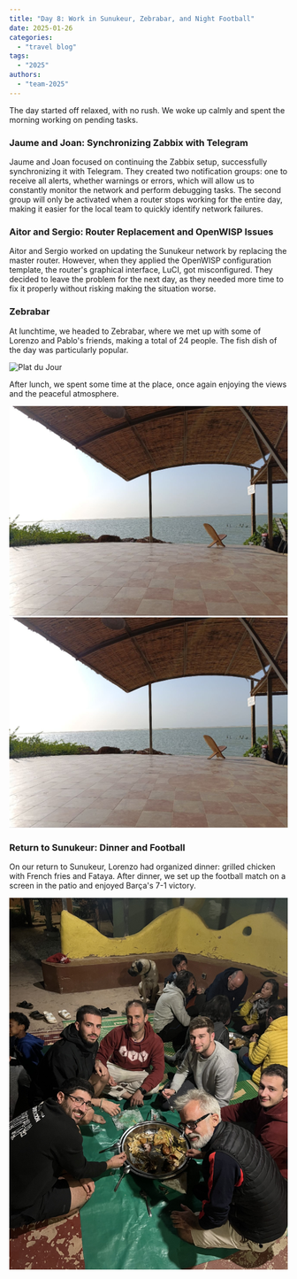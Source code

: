 ```yaml
---
title: "Day 8: Work in Sunukeur, Zebrabar, and Night Football"
date: 2025-01-26
categories:
  - "travel blog"
tags:
  - "2025"
authors:
  - "team-2025"
---
```


The day started off relaxed, with no rush. We woke up calmly and spent the morning working on pending tasks.

### Jaume and Joan: Synchronizing Zabbix with Telegram

Jaume and Joan focused on continuing the Zabbix setup, successfully synchronizing it with Telegram. They created two notification groups: one to receive all alerts, whether warnings or errors, which will allow us to constantly monitor the network and perform debugging tasks. The second group will only be activated when a router stops working for the entire day, making it easier for the local team to quickly identify network failures.

### Aitor and Sergio: Router Replacement and OpenWISP Issues

Aitor and Sergio worked on updating the Sunukeur network by replacing the master router. However, when they applied the OpenWISP configuration template, the router's graphical interface, LuCI, got misconfigured. They decided to leave the problem for the next day, as they needed more time to fix it properly without risking making the situation worse.

### Zebrabar

At lunchtime, we headed to Zebrabar, where we met up with some of Lorenzo and Pablo's friends, making a total of 24 people. The fish dish of the day was particularly popular.

![Plat du Jour](images/plat_du_jour "Plat du Jour")

After lunch, we spent some time at the place, once again enjoying the views and the peaceful atmosphere.

![Zebra Views](images/vistas_zebrabar.jpg "Beautiful views from Zebrabar")
![Zebra Relaxing](images/descanso.jpg "The team having a break")


### Return to Sunukeur: Dinner and Football

On our return to Sunukeur, Lorenzo had organized dinner: grilled chicken with French fries and Fataya. After dinner, we set up the football match on a screen in the patio and enjoyed Barça's 7-1 victory.

![Dinner in Sunukeur](images/foto_cena.jpg "Dinner in Sunukeur with grilled chicken")
